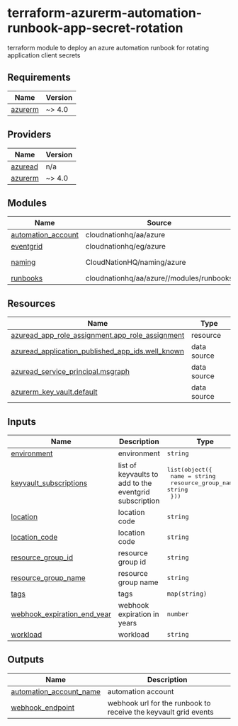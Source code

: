 # terraform-azurerm-automation-runbook-app-secret-rotation
terraform module to deploy an azure automation runbook for rotating application client secrets

<!-- BEGIN_TF_DOCS -->
## Requirements

| Name | Version |
|------|---------|
| <a name="requirement_azurerm"></a> [azurerm](#requirement\_azurerm) | ~> 4.0 |

## Providers

| Name | Version |
|------|---------|
| <a name="provider_azuread"></a> [azuread](#provider\_azuread) | n/a |
| <a name="provider_azurerm"></a> [azurerm](#provider\_azurerm) | ~> 4.0 |

## Modules

| Name | Source | Version |
|------|--------|---------|
| <a name="module_automation_account"></a> [automation\_account](#module\_automation\_account) | cloudnationhq/aa/azure | ~> 2.6 |
| <a name="module_eventgrid"></a> [eventgrid](#module\_eventgrid) | cloudnationhq/eg/azure | ~> 1.4 |
| <a name="module_naming"></a> [naming](#module\_naming) | CloudNationHQ/naming/azure | ~> 0.23 |
| <a name="module_runbooks"></a> [runbooks](#module\_runbooks) | cloudnationhq/aa/azure//modules/runbooks | ~> 2.6 |

## Resources

| Name | Type |
|------|------|
| [azuread_app_role_assignment.app_role_assignment](https://registry.terraform.io/providers/hashicorp/azuread/latest/docs/resources/app_role_assignment) | resource |
| [azuread_application_published_app_ids.well_known](https://registry.terraform.io/providers/hashicorp/azuread/latest/docs/data-sources/application_published_app_ids) | data source |
| [azuread_service_principal.msgraph](https://registry.terraform.io/providers/hashicorp/azuread/latest/docs/data-sources/service_principal) | data source |
| [azurerm_key_vault.default](https://registry.terraform.io/providers/hashicorp/azurerm/latest/docs/data-sources/key_vault) | data source |

## Inputs

| Name | Description | Type | Default | Required |
|------|-------------|------|---------|:--------:|
| <a name="input_environment"></a> [environment](#input\_environment) | environment | `string` | n/a | yes |
| <a name="input_keyvault_subscriptions"></a> [keyvault\_subscriptions](#input\_keyvault\_subscriptions) | list of keyvaults to add to the eventgrid subscription | <pre>list(object({<br/>    name                = string<br/>    resource_group_name = string<br/>  }))</pre> | `[]` | no |
| <a name="input_location"></a> [location](#input\_location) | location code | `string` | n/a | yes |
| <a name="input_location_code"></a> [location\_code](#input\_location\_code) | location code | `string` | n/a | yes |
| <a name="input_resource_group_id"></a> [resource\_group\_id](#input\_resource\_group\_id) | resource group id | `string` | n/a | yes |
| <a name="input_resource_group_name"></a> [resource\_group\_name](#input\_resource\_group\_name) | resource group name | `string` | n/a | yes |
| <a name="input_tags"></a> [tags](#input\_tags) | tags | `map(string)` | `{}` | no |
| <a name="input_webhook_expiration_end_year"></a> [webhook\_expiration\_end\_year](#input\_webhook\_expiration\_end\_year) | webhook expiration in years | `number` | `2027` | no |
| <a name="input_workload"></a> [workload](#input\_workload) | workload | `string` | n/a | yes |

## Outputs

| Name | Description |
|------|-------------|
| <a name="output_automation_account_name"></a> [automation\_account\_name](#output\_automation\_account\_name) | automation account |
| <a name="output_webhook_endpoint"></a> [webhook\_endpoint](#output\_webhook\_endpoint) | webhook url for the runbook to receive the keyvault grid events |
<!-- END_TF_DOCS -->
